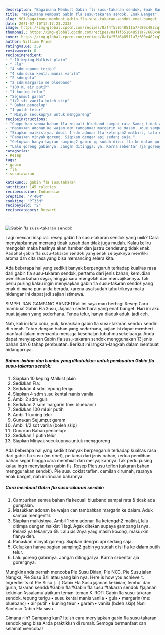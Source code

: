 ```yaml
---
description: "Bagaimana Membuat Gabin fla susu-takaran sendok, Enak Banget"
title: "Bagaimana Membuat Gabin fla susu-takaran sendok, Enak Banget"
slug: 903-bagaimana-membuat-gabin-fla-susu-takaran-sendok-enak-banget
date: 2021-07-10T12:17:23.233Z
image: https://img-global.cpcdn.com/recipes/8af4f551648511a7/680x482cq70/gabin-fla-susu-takaran-sendok-foto-resep-utama.jpg
thumbnail: https://img-global.cpcdn.com/recipes/8af4f551648511a7/680x482cq70/gabin-fla-susu-takaran-sendok-foto-resep-utama.jpg
cover: https://img-global.cpcdn.com/recipes/8af4f551648511a7/680x482cq70/gabin-fla-susu-takaran-sendok-foto-resep-utama.jpg
author: William Price
ratingvalue: 3.9
reviewcount: 5
recipeingredient:
- " 10 keping Malkist plain"
- " Fla"
- "4 sdm tepung terigu"
- "4 sdm susu kental manis vanila"
- "2 sdm gula"
- "2 sdm margarin me blueband"
- "100 ml air putih"
- "1 kuning telur"
- "Sejumput garam"
- "1/2 sdt vanila boleh skip"
- " Bahan pencelup"
- "1 putih telur"
- " Minyak secukupnya untuk menggoreng"
recipeinstructions:
- "Campurkan semua bahan fla kecuali blueband sampai rata &amp; tidak ada gumpalan."
- "Masukkan adonan ke wajan dan tambahkan margarin ke dalam. Aduk sampai mengental."
- "Siapkan malkistnya. Ambil 1 sdm adonan fla ketengah2 malkist, lalu ditimpa dengan malkist 1 lagi. Agak ditekan supaya gampang isinya. Pelan2 ya tekannya 😁. Lalu sisi2nya yang masih kosong, masukkin flanya deh."
- "Panaskan minyak goreng. Siapkan dengan api sedang saja."
- "Celupkan hanya bagian samping2 gabin yg sudah diisi fla ke dalam putih telur."
- "Lalu goreng gabinnya. Jangan ditinggal ya. Karna sebentar aja gorengnya."
categories:
- Resep
tags:
- gabin
- fla
- susutakaran

katakunci: gabin fla susutakaran 
nutrition: 145 calories
recipecuisine: Indonesian
preptime: "PT40M"
cooktime: "PT33M"
recipeyield: "2"
recipecategory: Dessert

---
```



![Gabin fla susu-takaran sendok](https://img-global.cpcdn.com/recipes/8af4f551648511a7/680x482cq70/gabin-fla-susu-takaran-sendok-foto-resep-utama.jpg)

Lagi mencari inspirasi resep gabin fla susu-takaran sendok yang unik? Cara menyiapkannya memang tidak susah dan tidak juga mudah. Kalau keliru mengolah maka hasilnya akan hambar dan justru cenderung tidak enak. Padahal gabin fla susu-takaran sendok yang enak selayaknya memiliki aroma dan cita rasa yang bisa memancing selera kita.

Ada beberapa hal yang sedikit banyak berpengaruh terhadap kualitas rasa dari gabin fla susu-takaran sendok, pertama dari jenis bahan, kemudian pemilihan bahan segar, hingga cara mengolah dan menyajikannya. Tak perlu pusing kalau ingin menyiapkan gabin fla susu-takaran sendok yang enak di mana pun anda berada, karena asal sudah tahu triknya maka hidangan ini dapat jadi sajian istimewa.

SIMPEL DAN GAMPANG BANGETKali ini saya mau berbagi Resep Cara mambuat Gabin Fla Susu, Jajanan sederhana yang enak banget. Hari ini aku buat jajanan yang sederhana. Tanpa telur, hanya diaduk aduk. jadi deh.


Nah, kali ini kita coba, yuk, kreasikan gabin fla susu-takaran sendok sendiri di rumah. Tetap dengan bahan yang sederhana, sajian ini dapat memberi manfaat dalam membantu menjaga kesehatan tubuhmu sekeluarga. Anda dapat menyiapkan Gabin fla susu-takaran sendok menggunakan 13 jenis bahan dan 6 tahap pembuatan. Berikut ini langkah-langkah dalam membuat hidangannya.

<!--inarticleads1-->

##### Bahan-bahan dan bumbu yang dibutuhkan untuk pembuatan Gabin fla susu-takaran sendok:

1. Siapkan  10 keping Malkist plain
1. Sediakan  Fla:
1. Sediakan 4 sdm tepung terigu
1. Siapkan 4 sdm susu kental manis vanila
1. Ambil 2 sdm gula
1. Sediakan 2 sdm margarin (me: blueband)
1. Sediakan 100 ml air putih
1. Ambil 1 kuning telur
1. Gunakan Sejumput garam
1. Ambil 1/2 sdt vanila (boleh skip)
1. Gunakan  Bahan pencelup:
1. Sediakan 1 putih telur
1. Siapkan  Minyak secukupnya untuk menggoreng


Ada beberapa hal yang sedikit banyak berpengaruh terhadap kualitas rasa dari gabin fla susu (no ribet), pertama dari jenis bahan, kedua pemilihan bahan segar hingga cara membuat dan menyajikannya. Tak perlu pusing kalau ingin menyiapkan gabin fla. Resep Pie susu teflon (takaran bahan menggunakan sendok). Pie susu coklat teflon. cemilan dirumah, rasanya enak banget, nah ini rincian bahannya. 

<!--inarticleads2-->

##### Cara membuat Gabin fla susu-takaran sendok:

1. Campurkan semua bahan fla kecuali blueband sampai rata &amp; tidak ada gumpalan.
1. Masukkan adonan ke wajan dan tambahkan margarin ke dalam. Aduk sampai mengental.
1. Siapkan malkistnya. Ambil 1 sdm adonan fla ketengah2 malkist, lalu ditimpa dengan malkist 1 lagi. Agak ditekan supaya gampang isinya. Pelan2 ya tekannya 😁. Lalu sisi2nya yang masih kosong, masukkin flanya deh.
1. Panaskan minyak goreng. Siapkan dengan api sedang saja.
1. Celupkan hanya bagian samping2 gabin yg sudah diisi fla ke dalam putih telur.
1. Lalu goreng gabinnya. Jangan ditinggal ya. Karna sebentar aja gorengnya.


Mungkin anda pernah mencoba Pie Susu Dhian, Pie NCC, Pie Susu jalan Nangka, Pie Susu Bali atau yang lain nya. Here is how you achieve it. Ingredients of Pie Susu […] Gabin Fla Susu jajanan kekinian, lembut dan gurih, takaran sendok#Gabin fla #Gabin fla susu #takaran sendok #jajanan kekinian Assalamu&#39;alaikum teman-teman K. ROTI Gabin fla susu-takaran sendok. tepung terigu • susu kental manis vanila • gula • margarin (me: blueband) • air putih • kuning telur • garam • vanila (boleh skip) Nani Santoso Gabin Fla susu. 

Gimana nih? Gampang kan? Itulah cara menyiapkan gabin fla susu-takaran sendok yang bisa Anda praktikkan di rumah. Semoga bermanfaat dan selamat mencoba!
